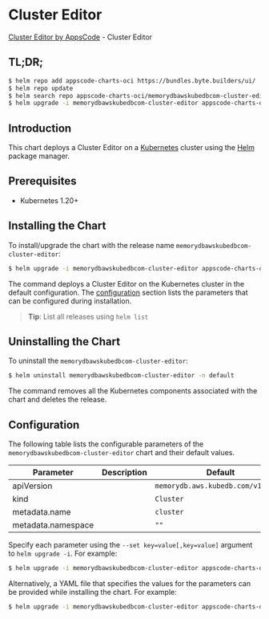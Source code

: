 # Cluster Editor

[Cluster Editor by AppsCode](https://appscode.com) - Cluster Editor

## TL;DR;

```bash
$ helm repo add appscode-charts-oci https://bundles.byte.builders/ui/
$ helm repo update
$ helm search repo appscode-charts-oci/memorydbawskubedbcom-cluster-editor --version=v0.10.0
$ helm upgrade -i memorydbawskubedbcom-cluster-editor appscode-charts-oci/memorydbawskubedbcom-cluster-editor -n default --create-namespace --version=v0.10.0
```

## Introduction

This chart deploys a Cluster Editor on a [Kubernetes](http://kubernetes.io) cluster using the [Helm](https://helm.sh) package manager.

## Prerequisites

- Kubernetes 1.20+

## Installing the Chart

To install/upgrade the chart with the release name `memorydbawskubedbcom-cluster-editor`:

```bash
$ helm upgrade -i memorydbawskubedbcom-cluster-editor appscode-charts-oci/memorydbawskubedbcom-cluster-editor -n default --create-namespace --version=v0.10.0
```

The command deploys a Cluster Editor on the Kubernetes cluster in the default configuration. The [configuration](#configuration) section lists the parameters that can be configured during installation.

> **Tip**: List all releases using `helm list`

## Uninstalling the Chart

To uninstall the `memorydbawskubedbcom-cluster-editor`:

```bash
$ helm uninstall memorydbawskubedbcom-cluster-editor -n default
```

The command removes all the Kubernetes components associated with the chart and deletes the release.

## Configuration

The following table lists the configurable parameters of the `memorydbawskubedbcom-cluster-editor` chart and their default values.

|     Parameter      | Description |                    Default                    |
|--------------------|-------------|-----------------------------------------------|
| apiVersion         |             | <code>memorydb.aws.kubedb.com/v1alpha1</code> |
| kind               |             | <code>Cluster</code>                          |
| metadata.name      |             | <code>cluster</code>                          |
| metadata.namespace |             | <code>""</code>                               |


Specify each parameter using the `--set key=value[,key=value]` argument to `helm upgrade -i`. For example:

```bash
$ helm upgrade -i memorydbawskubedbcom-cluster-editor appscode-charts-oci/memorydbawskubedbcom-cluster-editor -n default --create-namespace --version=v0.10.0 --set apiVersion=memorydb.aws.kubedb.com/v1alpha1
```

Alternatively, a YAML file that specifies the values for the parameters can be provided while
installing the chart. For example:

```bash
$ helm upgrade -i memorydbawskubedbcom-cluster-editor appscode-charts-oci/memorydbawskubedbcom-cluster-editor -n default --create-namespace --version=v0.10.0 --values values.yaml
```
